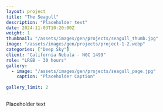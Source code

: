 ```yaml
---
layout: project
title: "The Seagull"
description: "Placeholder text"
date: 2024-11-03T10:20:00Z
weight: 1
thumbnail: "/assets/images/gen/projects/seagull_thumb.jpg"
image: "/assets/images/gen/projects/project-1-2.webp"
categories: ["Deep Sky"]
client: "California Nebula - NGC 1499"
role: "LRGB - 30 hours"
gallery:
  - image: "/assets/images/gen/projects/seagull_page.jpg"
    caption: "Placeholder Caption"
  
gallery_limit: 2
---
```


Placeholder text